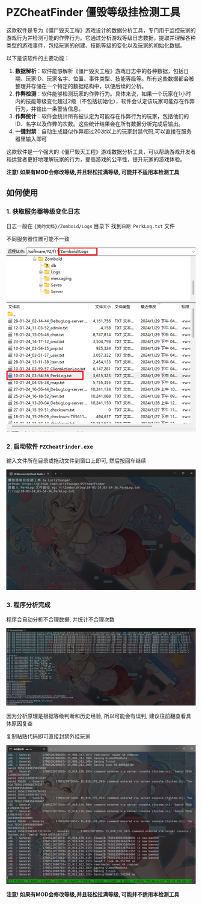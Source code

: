 # PZCheatFinder 僵毁等级挂检测工具

这款软件是专为《僵尸毁灭工程》游戏设计的数据分析工具，专门用于监控玩家的游戏行为并检测可能的作弊行为。它通过分析游戏等级日志数据，提取并理解各种类型的游戏事件，包括玩家的创建、技能等级的变化以及玩家的初始化数据。

以下是该软件的主要功能：

1. **数据解析**：软件能够解析《僵尸毁灭工程》游戏日志中的各种数据，包括日期、玩家ID、玩家名字、位置、事件类型、技能等级等。所有这些数据都会被整理并存储在一个特定的数据结构中，以便后续的分析。
2. **作弊检测**：软件能够检测玩家的作弊行为。具体来说，如果一个玩家在1小时内的技能等级变化超过2级（不包括初始化），软件会认定该玩家可能存在作弊行为，并输出一条警告信息。
3. **作弊统计**：软件会统计所有被认定为可能存在作弊行为的玩家，包括他们的ID、名字以及作弊的次数。这些统计结果会在所有数据分析完成后输出。
4. **一键封禁**：自动生成疑似作弊超过20次以上的玩家封禁代码,可以直接在服务器里输入即可

这款软件是一个强大的《僵尸毁灭工程》游戏数据分析工具，可以帮助游戏开发者和运营者更好地理解玩家的行为，提高游戏的公平性，提升玩家的游戏体验。

**注意! 如果有MOD会修改等级,并且轻松拉满等级, 可能并不适用本检测工具**

## 如何使用

### 1. 获取服务器等级变化日志

日志一般在 `{我的文档}/Zomboid/Logs` 目录下 找到`日期_PerkLog.txt` 文件

不同服务器位置可能不一致

![image-20240129180455136](ReadMe.assets/image-20240129180455136.png)

### 2. 启动软件 `PZCheatFinder.exe`

输入文件所在目录或拖动文件到窗口上即可, 然后按回车继续

![image-20240129181909209](ReadMe.assets/image-20240129181909209.png)

### 3. 程序分析完成

程序会自动分析不合理数据, 并统计不合理次数

![image-20240129182125791](ReadMe.assets/image-20240129182125791.png)

因为分析原理是根据等级判断和历史经验, 所以可能会有误判, 建议往前翻查看具体原因复查

复制粘贴代码即可直接封禁外挂玩家

![image-20240129182841591](ReadMe.assets/image-20240129182841591.png)

**注意! 如果有MOD会修改等级,并且轻松拉满等级, 可能并不适用本检测工具**